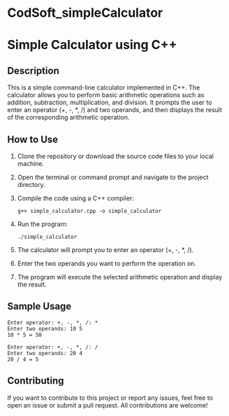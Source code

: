 # CodSoft_simpleCalculator
# Simple Calculator using C++

## Description

This is a simple command-line calculator implemented in C++. The calculator allows you to perform basic arithmetic operations such as addition, subtraction, multiplication, and division. It prompts the user to enter an operator (+, -, *, /) and two operands, and then displays the result of the corresponding arithmetic operation.

## How to Use

1. Clone the repository or download the source code files to your local machine.

2. Open the terminal or command prompt and navigate to the project directory.

3. Compile the code using a C++ compiler:

   ```
   g++ simple_calculator.cpp -o simple_calculator
   ```

4. Run the program:

   ```
   ./simple_calculator
   ```

5. The calculator will prompt you to enter an operator (+, -, *, /).

6. Enter the two operands you want to perform the operation on.

7. The program will execute the selected arithmetic operation and display the result.

## Sample Usage

```
Enter operator: +, -, *, /: *
Enter two operands: 10 5
10 * 5 = 50
```

```
Enter operator: +, -, *, /: /
Enter two operands: 20 4
20 / 4 = 5
```

## Contributing

If you want to contribute to this project or report any issues, feel free to open an issue or submit a pull request. All contributions are welcome!

